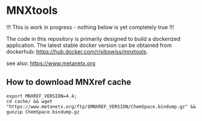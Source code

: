 # MNXtools

!!! This is work in progress - nothing below is yet completely true !!!

The code in this repository is primarily designed to build a dockerized application. The latest stable docker version can be obtained from dockerhub: https://hub.docker.com/r/sibswiss/mnxtools.   

see also: https://www.metanetx.org

## How to download MNXref cache
```
export MNXREF_VERSION=4.4;
cd cache/ && wget "https://www.metanetx.org/ftp/$MNXREF_VERSION/ChemSpace.bindump.gz" && gunzip ChemSpace.bindump.gz
```
